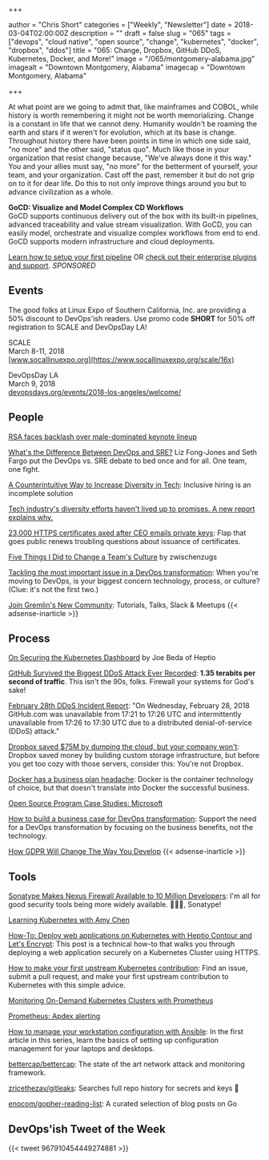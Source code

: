 +++

author = "Chris Short"
categories = ["Weekly", "Newsletter"]
date = 2018-03-04T02:00:00Z
description = ""
draft = false
slug = "065"
tags = ["devops", "cloud native", "open source", "change", "kubernetes", "docker", "dropbox", "ddos"]
title = "065: Change, Dropbox, GitHub DDoS, Kubernetes, Docker, and More!"
image = "/065/montgomery-alabama.jpg"
imagealt = "Downtown Montgomery, Alabama"
imagecap = "Downtown Montgomery, Alabama"

+++

At what point are we going to admit that, like mainframes and COBOL, while history is worth remembering it might not be worth memorializing. Change is a constant in life that we cannot deny. Humanity wouldn't be roaming the earth and stars if it weren't for evolution, which at its base is change. Throughout history there have been points in time in which one side said, "no more" and the other said, "status quo". Much like those in your organization that resist change because, "We've always done it this way." You and your allies must say, "no more" for the betterment of yourself, your team, and your organization. Cast off the past, remember it but do not grip on to it for dear life. Do this to not only improve things around you but to advance civilization as a whole.

**GoCD: Visualize and Model Complex CD Workflows**  
GoCD supports continuous delivery out of the box with its built-in pipelines, advanced traceability and value stream visualization. With GoCD, you can easily model, orchestrate and visualize complex workflows from end to end. GoCD supports modern infrastructure and cloud deployments.

[Learn how to setup your first pipeline](https://www.gocd.org/getting-started/part-1/?utm_source=changelog&utm_campaign=changelog-news&utm_campaign=gocd_visualize_model_workslow&utm_medium=newsletter_ad&utm_source=devopsish&utm_content=GOCD_getting_started&utm_term=) OR [check out their enterprise plugins and support](https://www.gocd.org/enterprise/?utm_campaign=gocd_visualize_model_workslow&utm_medium=newsletter_ad&utm_source=devopsish&utm_content=enterprise_page&utm_term=). *SPONSORED*

## Events

The good folks at Linux Expo of Southern California, Inc. are providing a 50% discount to DevOps'ish readers. Use promo code **SHORT** for 50% off registration to SCALE and DevOpsDay LA!

SCALE  
March 8-11, 2018  
[www.socallinuexpo.org](https://www.socallinuxexpo.org/scale/16x)

DevOpsDay LA  
March 9, 2018  
[devopsdays.org/events/2018-los-angeles/welcome/](https://www.devopsdays.org/events/2018-los-angeles/welcome/)

## People

[RSA faces backlash over male-dominated keynote lineup](https://www.axios.com/rsa-backlash-male-dominated-keynote-lineup-47ee67ce-86d0-42f0-8737-8d7997f6872a.html)

[What's the Difference Between DevOps and SRE?](https://youtu.be/uTEL8Ff1Zvk) Liz Fong-Jones and Seth Fargo put the DevOps vs. SRE debate to bed once and for all. One team, one fight.

[A Counterintuitive Way to Increase Diversity in Tech](https://medium.com/@rachelnabors/a-counterintuitive-way-to-increase-diversity-in-tech-31aea2ce6a50): Inclusive hiring is an incomplete solution

[Tech industry's diversity efforts haven't lived up to promises. A new report explains why.](https://www.usatoday.com/story/tech/2018/02/28/diversity-freada-kapor-klein-kapor-center-report-leaky-pipeline/378295002/)

[23,000 HTTPS certificates axed after CEO emails private keys](https://arstechnica.com/information-technology/2018/03/23000-https-certificates-axed-after-ceo-e-mails-private-keys/): Flap that goes public renews troubling questions about issuance of certificates.

[Five Things I Did to Change a Team's Culture](https://zwischenzugs.com/2018/02/24/5-things-i-did-to-change-a-teams-culture/) by zwischenzugs

[Tackling the most important issue in a DevOps transformation](https://opensource.com/article/18/2/most-important-issue-devops-transformation): When you're moving to DevOps, is your biggest concern technology, process, or culture? (Clue: it's not the first two.)

[Join Gremlin's New Community](https://www.gremlin.com/join-our-new-community-tutorials-talks-slack-meetups/): Tutorials, Talks, Slack & Meetups
{{< adsense-inarticle >}}

## Process

[On Securing the Kubernetes Dashboard](https://blog.heptio.com/on-securing-the-kubernetes-dashboard-16b09b1b7aca) by Joe Beda of Heptio

[GitHub Survived the Biggest DDoS Attack Ever Recorded](https://www.wired.com/story/github-ddos-memcached/): **1.35 terabits per second of traffic**. This isn't the 90s, folks. Firewall your systems for God's sake!

[February 28th DDoS Incident Report](https://githubengineering.com/ddos-incident-report/): "On Wednesday, February 28, 2018 GitHub.com was unavailable from 17:21 to 17:26 UTC and intermittently unavailable from 17:26 to 17:30 UTC due to a distributed denial-of-service (DDoS) attack."

[Dropbox saved $75M by dumping the cloud, but your company won't](https://www.techrepublic.com/article/dropbox-saved-75m-by-dumping-the-cloud-but-your-company-wont/): Dropbox saved money by building custom storage infrastructure, but before you get too cozy with those servers, consider this: You're not Dropbox.

[Docker has a business plan headache](http://www.zdnet.com/article/docker-has-a-business-plan-headache/): Docker is the container technology of choice, but that doesn't translate into Docker the successful business.

[Open Source Program Case Studies: Microsoft](http://todogroup.org/blog/open-source-case-studies-microsoft/)

[How to build a business case for DevOps transformation](https://opensource.com/article/18/2/how-build-business-case-devops-transformation): Support the need for a DevOps transformation by focusing on the business benefits, not the technology.

[How GDPR Will Change The Way You Develop](https://www.smashingmagazine.com/2018/02/gdpr-for-web-developers/)
{{< adsense-inarticle >}}

## Tools

[Sonatype Makes Nexus Firewall Available to 10 Million Developers](http://www.financialbuzz.com/sonatype-makes-nexus-firewall-available-to-million-developers-1020190): I'm all for good security tools being more widely available. 👏👏👏, Sonatype!

[Learning Kubernetes with Amy Chen](https://thewomenintechshow.com/2018/02/26/learning-kubernetes-with-amy-chen/)

[How-To: Deploy web applications on Kubernetes with Heptio Contour and Let's Encrypt](https://blog.heptio.com/how-to-deploy-web-applications-on-kubernetes-with-heptio-contour-and-lets-encrypt-d58efbad9f56): This post is a technical how-to that walks you through deploying a web application securely on a Kubernetes Cluster using HTTPS.

[How to make your first upstream Kubernetes contribution](https://opensource.com/article/18/2/step-step-guide-becoming-kubernetes-contributor): Find an issue, submit a pull request, and make your first upstream contribution to Kubernetes with this simple advice.

[Monitoring On-Demand Kubernetes Clusters with Prometheus](https://blog.giantswarm.io/monitoring-on-demand-kubernetes-clusters-with-prometheus/)

[Prometheus: Apdex alerting](https://medium.com/@tristan_96324/prometheus-apdex-alerting-d17a065e39d0)

[How to manage your workstation configuration with Ansible](https://opensource.com/article/18/3/manage-workstation-ansible): In the first article in this series, learn the basics of setting up configuration management for your laptops and desktops.

[bettercap/bettercap](https://github.com/bettercap/bettercap): The state of the art network attack and monitoring framework.

[zricethezav/gitleaks](https://github.com/zricethezav/gitleaks): Searches full repo history for secrets and keys 🔑

[enocom/gopher-reading-list](https://github.com/enocom/gopher-reading-list): A curated selection of blog posts on Go

## DevOps'ish Tweet of the Week

{{< tweet 967910454449274881 >}}
